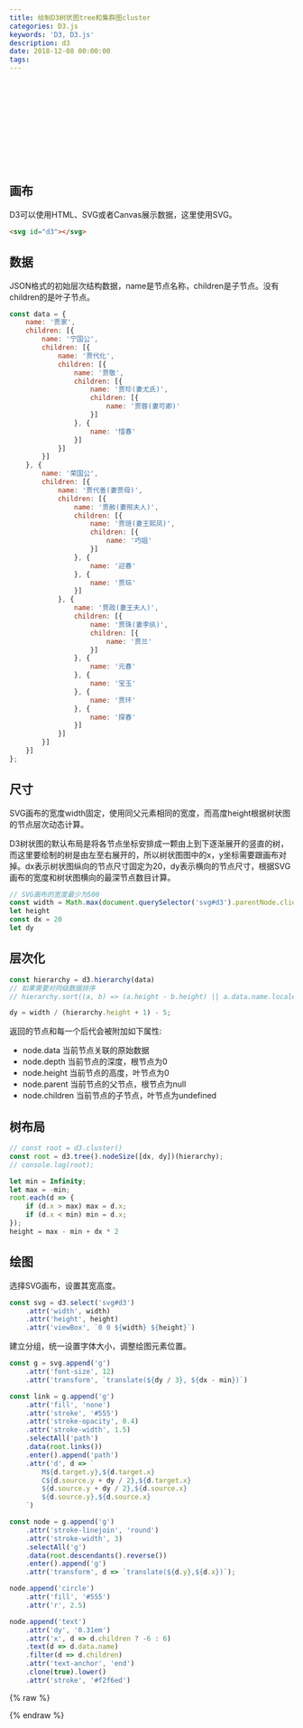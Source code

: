 ```yaml
---
title: 绘制D3树状图tree和集群图cluster
categories: D3.js
keywords: 'D3, D3.js'
description: d3
date: 2018-12-08 00:00:00
tags:
---
```


<div class="scrollable-wrapper"><svg id="d3"></svg></div>

## 画布

D3可以使用HTML、SVG或者Canvas展示数据，这里使用SVG。

``` HTML
<svg id="d3"></svg>
```

## 数据

JSON格式的初始层次结构数据，name是节点名称，children是子节点。没有children的是叶子节点。

``` JavaScript
const data = {
    name: '贾家',
    children: [{
        name: '宁国公',
        children: [{
            name: '贾代化',
            children: [{
                name: '贾敬',
                children: [{
                    name: '贾珍(妻尤氏)',
                    children: [{
                        name: '贾蓉(妻可卿)'
                    }]
                }, {
                    name: '惜春'
                }]
            }]
        }]
    }, {
        name: '荣国公',
        children: [{
            name: '贾代善(妻贾母)',
            children: [{
                name: '贾赦(妻邢夫人)',
                children: [{
                    name: '贾琏(妻王熙凤)',
                    children: [{
                        name: '巧姐'
                    }]
                }, {
                    name: '迎春'
                }, {
                    name: '贾琮'
                }]
            }, {
                name: '贾政(妻王夫人)',
                children: [{
                    name: '贾珠(妻李纨)',
                    children: [{
                        name: '贾兰'
                    }]
                }, {
                    name: '元春'
                }, {
                    name: '宝玉'
                }, {
                    name: '贾环'
                }, {
                    name: '探春'
                }]
            }]
        }]
    }]
};
```

## 尺寸

SVG画布的宽度width固定，使用同父元素相同的宽度，而高度height根据树状图的节点层次动态计算。

D3树状图的默认布局是将各节点坐标安排成一颗由上到下逐渐展开的竖直的树，而这里要绘制的树是由左至右展开的，所以树状图图中的x，y坐标需要跟画布对掉。dx表示树状图纵向的节点尺寸固定为20，dy表示横向的节点尺寸，根据SVG画布的宽度和树状图横向的最深节点数目计算。

``` JavaScript
// SVG画布的宽度最少为500
const width = Math.max(document.querySelector('svg#d3').parentNode.clientWidth, 600)
let height
const dx = 20
let dy
```

## 层次化

``` JavaScript
const hierarchy = d3.hierarchy(data)
// 如果需要对同级数据排序
// hierarchy.sort((a, b) => (a.height - b.height) || a.data.name.localeCompare(b.data.name))

dy = width / (hierarchy.height + 1) - 5;
```

返回的节点和每一个后代会被附加如下属性:

- node.data 当前节点关联的原始数据
- node.depth 当前节点的深度，根节点为0
- node.height 当前节点的高度，叶节点为0
- node.parent 当前节点的父节点，根节点为null
- node.children 当前节点的子节点，叶节点为undefined

## 树布局

``` JavaScript
// const root = d3.cluster()
const root = d3.tree().nodeSize([dx, dy])(hierarchy);
// console.log(root);

let min = Infinity;
let max = -min;
root.each(d => {
	if (d.x > max) max = d.x;
	if (d.x < min) min = d.x;
});
height = max - min + dx * 2
```

## 绘图

选择SVG画布，设置其宽高度。

``` JavaScript
const svg = d3.select('svg#d3')
    .attr('width', width)
    .attr('height', height)
    .attr('viewBox', `0 0 ${width} ${height}`)
```

建立分组，统一设置字体大小，调整绘图元素位置。

``` JavaScript
const g = svg.append('g')
    .attr('font-size', 12)
    .attr('transform', `translate(${dy / 3}, ${dx - min})`)
```

``` JavaScript
const link = g.append('g')
    .attr('fill', 'none')
    .attr('stroke', '#555')
    .attr('stroke-opacity', 0.4)
    .attr('stroke-width', 1.5)
    .selectAll('path')
    .data(root.links())
    .enter().append('path')
    .attr('d', d => `
        M${d.target.y},${d.target.x}
        C${d.source.y + dy / 2},${d.target.x}
        ${d.source.y + dy / 2},${d.source.x}
        ${d.source.y},${d.source.x}
    `)
```

``` JavaScript
const node = g.append('g')
	.attr('stroke-linejoin', 'round')
	.attr('stroke-width', 3)
	.selectAll('g')
	.data(root.descendants().reverse())
	.enter().append('g')
	.attr('transform', d => `translate(${d.y},${d.x})`);

node.append('circle')
	.attr('fill', '#555')
	.attr('r', 2.5)
```

``` JavaScript
node.append('text')
	.attr('dy', '0.31em')
	.attr('x', d => d.children ? -6 : 6)
	.text(d => d.data.name)
	.filter(d => d.children)
	.attr('text-anchor', 'end')
	.clone(true).lower()
	.attr('stroke', '#f2f6ed')
```


{% raw %}
<script src='/scripts/d3.v5.min.js'></script>
<script>
const data = {
    name: '贾家',
    children: [{
        name: '宁国公',
        children: [{
            name: '贾代化',
            children: [{
                name: '贾敬',
                children: [{
                    name: '贾珍(妻尤氏)',
                    children: [{
                        name: '贾蓉(妻可卿)'
                    }]
                }, {
                    name: '惜春'
                }]
            }]
        }]
    }, {
        name: '荣国公',
        children: [{
            name: '贾代善(妻贾母)',
            children: [{
                name: '贾赦(妻邢夫人)',
                children: [{
                    name: '贾琏(妻王熙凤)',
                    children: [{
                        name: '巧姐'
                    }]
                }, {
                    name: '迎春'
                }, {
                    name: '贾琮'
                }]
            }, {
                name: '贾政(妻王夫人)',
                children: [{
                    name: '贾珠(妻李纨)',
                    children: [{
                        name: '贾兰'
                    }]
                }, {
                    name: '元春'
                }, {
                    name: '宝玉'
                }, {
                    name: '贾环'
                }, {
                    name: '探春'
                }]
            }]
        }]
    }]
}

const width = Math.max(document.querySelector('svg#d3').parentNode.clientWidth, 600)
let height
const dx = 20
let dy

const hierarchy = d3.hierarchy(data)
// hierarchy.sort((a, b) => (a.height - b.height) || a.data.name.localeCompare(b.data.name))

dy = width / (hierarchy.height + 1) - 5;

const root = d3.tree().nodeSize([dx, dy])(hierarchy);
// const root = d3.cluster()
// console.log(root);

let min = Infinity;
let max = -min;
root.each(d => {
    if (d.x > max) max = d.x;
    if (d.x < min) min = d.x;
});
height = max - min + dx * 2


const svg = d3.select('svg#d3')
    .attr('width', width)
    .attr('height', height)
    .attr('viewBox', `0 0 ${width} ${height}`)

const g = svg.append('g')
    .attr('font-size', 12)
    .attr('transform', `translate(${dy / 3}, ${dx - min})`)

const link = g.append('g')
    .attr('fill', 'none')
    .attr('stroke', '#555')
    .attr('stroke-opacity', 0.4)
    .attr('stroke-width', 1.5)
    .selectAll('path')
    .data(root.links())
    .enter().append('path')
    .attr('d', d => `
        M${d.target.y},${d.target.x}
        C${d.source.y + dy / 2},${d.target.x}
        ${d.source.y + dy / 2},${d.source.x}
        ${d.source.y},${d.source.x}
    `)

const node = g.append('g')
    .attr('stroke-linejoin', 'round')
    .attr('stroke-width', 3)
    .selectAll('g')
    .data(root.descendants().reverse())
    .enter().append('g')
    .attr('transform', d => `translate(${d.y},${d.x})`);

node.append('circle')
    .attr('fill', '#555')
    .attr('r', 2.5)

node.append('text')
    .attr('dy', '0.31em')
    .attr('x', d => d.children ? -6 : 6)
    .text(d => d.data.name)
    .filter(d => d.children)
    .attr('text-anchor', 'end')
    .clone(true).lower()
    .attr('stroke', '#f2f6ed')
</script>
{% endraw %}
